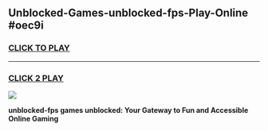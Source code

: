 
## Unblocked-Games-unblocked-fps-Play-Online #oec9i
<h3>
<a href="https://news.freeplayer.one?title=unblocked-fps&ref=3">CLICK TO PLAY</a></h3>
<hr>

<h3>
<a href="https://news.freeplayer.one?title=unblocked-fps&ref=3">CLICK 2 PLAY</a>
  
</h3>

<a href="https://news.freeplayer.one?title=unblocked-fps&ref=3"><img src="https://clearcache.store/games.png"></a>


**unblocked-fps games unblocked: Your Gateway to Fun and Accessible Online Gaming**
